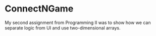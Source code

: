 # ConnectNGame
My second assignment from Programming II was to show how we can separate logic from UI and use two-dimensional arrays.
